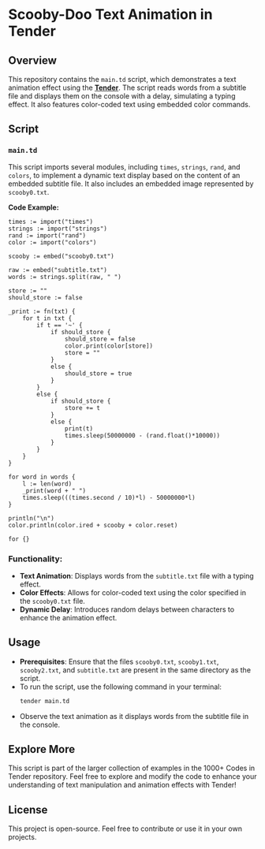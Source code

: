 # Scooby-Doo Text Animation in Tender

## Overview

This repository contains the `main.td` script, which demonstrates a text animation effect using the [**Tender**](https://github.com/2dprototype/tender-free). The script reads words from a subtitle file and displays them on the console with a delay, simulating a typing effect. It also features color-coded text using embedded color commands.

## Script

### `main.td`

This script imports several modules, including `times`, `strings`, `rand`, and `colors`, to implement a dynamic text display based on the content of an embedded subtitle file. It also includes an embedded image represented by `scooby0.txt`.

**Code Example:**
```tender
times := import("times")
strings := import("strings")
rand := import("rand")
color := import("colors")

scooby := embed("scooby0.txt")

raw := embed("subtitle.txt")
words := strings.split(raw, " ")

store := ""
should_store := false

_print := fn(txt) {
	for t in txt {
		if t == '~' {
			if should_store {
				should_store = false
				color.print(color[store])
				store = ""
			}
			else {
				should_store = true
			}
		}
		else {
			if should_store {
				store += t
			}
			else {
				print(t)
				times.sleep(50000000 - (rand.float()*10000))
			}
		}
	}                                   
}

for word in words {
	l := len(word)
	_print(word + " ")
	times.sleep(((times.second / 10)*l) - 50000000*l)
}

println("\n")
color.println(color.ired + scooby + color.reset)

for {}
```

### Functionality:
- **Text Animation**: Displays words from the `subtitle.txt` file with a typing effect.
- **Color Effects**: Allows for color-coded text using the color specified in the `scooby0.txt` file.
- **Dynamic Delay**: Introduces random delays between characters to enhance the animation effect.

## Usage

- **Prerequisites**: Ensure that the files `scooby0.txt`, `scooby1.txt`, `scooby2.txt`, and `subtitle.txt` are present in the same directory as the script.
- To run the script, use the following command in your terminal:
    ```bash
    tender main.td
    ```
- Observe the text animation as it displays words from the subtitle file in the console.

## Explore More

This script is part of the larger collection of examples in the 1000+ Codes in Tender repository. Feel free to explore and modify the code to enhance your understanding of text manipulation and animation effects with Tender!

## License

This project is open-source. Feel free to contribute or use it in your own projects.
